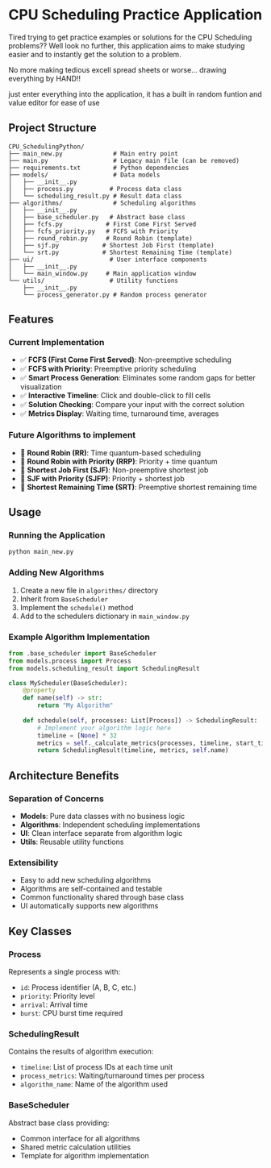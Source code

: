 # CPU Scheduling Practice Application

Tired trying to get practice examples or solutions for the CPU Scheduling problems?? 
Well look no further, this application aims to make studying easier and to instantly get the solution to a problem.

No more making tedious excell spread sheets or worse... drawing everything by HAND!!

just enter everything into the application, it has a built in random funtion and value editor for ease of use



## Project Structure

```
CPU_SchedulingPython/
├── main_new.py              # Main entry point
├── main.py                  # Legacy main file (can be removed)
├── requirements.txt         # Python dependencies
├── models/                  # Data models
│   ├── __init__.py
│   ├── process.py          # Process data class
│   └── scheduling_result.py # Result data class
├── algorithms/              # Scheduling algorithms
│   ├── __init__.py
│   ├── base_scheduler.py   # Abstract base class
│   ├── fcfs.py            # First Come First Served
│   ├── fcfs_priority.py   # FCFS with Priority
│   ├── round_robin.py     # Round Robin (template)
│   ├── sjf.py            # Shortest Job First (template)
│   └── srt.py            # Shortest Remaining Time (template)
├── ui/                     # User interface components
│   ├── __init__.py
│   └── main_window.py     # Main application window
└── utils/                  # Utility functions
    ├── __init__.py
    └── process_generator.py # Random process generator
```

## Features

### Current Implementation
- ✅ **FCFS (First Come First Served)**: Non-preemptive scheduling
- ✅ **FCFS with Priority**: Preemptive priority scheduling
- ✅ **Smart Process Generation**: Eliminates some random gaps for better visualization
- ✅ **Interactive Timeline**: Click and double-click to fill cells
- ✅ **Solution Checking**: Compare your input with the correct solution
- ✅ **Metrics Display**: Waiting time, turnaround time, averages

### Future Algorithms to implement
- 🔲 **Round Robin (RR)**: Time quantum-based scheduling
- 🔲 **Round Robin with Priority (RRP)**: Priority + time quantum
- 🔲 **Shortest Job First (SJF)**: Non-preemptive shortest job
- 🔲 **SJF with Priority (SJFP)**: Priority + shortest job
- 🔲 **Shortest Remaining Time (SRT)**: Preemptive shortest remaining time

## Usage

### Running the Application
```bash
python main_new.py
```

### Adding New Algorithms
1. Create a new file in `algorithms/` directory
2. Inherit from `BaseScheduler`
3. Implement the `schedule()` method
4. Add to the schedulers dictionary in `main_window.py`

### Example Algorithm Implementation
```python
from .base_scheduler import BaseScheduler
from models.process import Process
from models.scheduling_result import SchedulingResult

class MyScheduler(BaseScheduler):
    @property
    def name(self) -> str:
        return "My Algorithm"
    
    def schedule(self, processes: List[Process]) -> SchedulingResult:
        # Implement your algorithm logic here
        timeline = [None] * 32
        metrics = self._calculate_metrics(processes, timeline, start_times, end_times)
        return SchedulingResult(timeline, metrics, self.name)
```

## Architecture Benefits

### Separation of Concerns
- **Models**: Pure data classes with no business logic
- **Algorithms**: Independent scheduling implementations
- **UI**: Clean interface separate from algorithm logic
- **Utils**: Reusable utility functions

### Extensibility
- Easy to add new scheduling algorithms
- Algorithms are self-contained and testable
- Common functionality shared through base class
- UI automatically supports new algorithms

## Key Classes

### Process
Represents a single process with:
- `id`: Process identifier (A, B, C, etc.)
- `priority`: Priority level
- `arrival`: Arrival time
- `burst`: CPU burst time required

### SchedulingResult
Contains the results of algorithm execution:
- `timeline`: List of process IDs at each time unit
- `process_metrics`: Waiting/turnaround times per process
- `algorithm_name`: Name of the algorithm used

### BaseScheduler
Abstract base class providing:
- Common interface for all algorithms
- Shared metric calculation utilities
- Template for algorithm implementation
